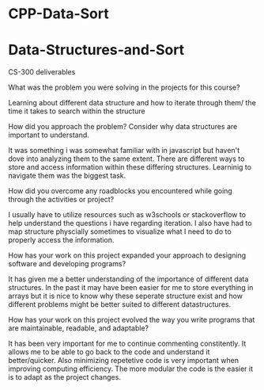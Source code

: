 
# CPP-Data-Sort

# Data-Structures-and-Sort

CS-300 deliverables
  
What was the problem you were solving in the projects for this course?
  
Learning about different data structure and how to iterate through them/ the time it takes to search within the structure

How did you approach the problem? Consider why data structures are important to understand.

It was something i was somewhat familiar with in javascript but haven't dove into analyzing them to the same extent. There are different ways to store and access information within these differing structures. Learninig to navigate them was the biggest task.

How did you overcome any roadblocks you encountered while going through the activities or project?

I usually have to utilize resources such as w3schools or stackoverflow to help understand the questions i have regarding iteration. I also have had to map structure physcially sometimes to visualize what I need to do to properly access the information.

How has your work on this project expanded your approach to designing software and developing programs?

It has given me a better understanding of the importance of different data structures. In the past it may have been easier for me to store everything in arrays but it is nice to know why these seperate structure exist and how different problems might be better suited to different datastructures. 

How has your work on this project evolved the way you write programs that are maintainable, readable, and adaptable?

It has been very important for me to continue commenting constitently. It allows me to be able to go back to the code and understand it better/quicker. Also minimizing repetetive code is very important when improving computing efficiency. The more modular the code is the easier it is to adapt as the project changes.

